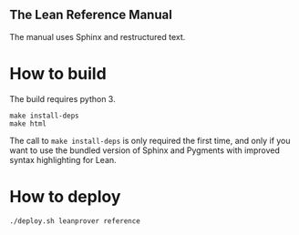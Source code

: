 The Lean Reference Manual
-------------------------

The manual uses Sphinx and restructured text.

# How to build

The build requires python 3.

```
make install-deps
make html
```

The call to `make install-deps` is only required the first time, and only if you want to use the bundled version of Sphinx and Pygments with improved syntax highlighting for Lean.

# How to deploy

```
./deploy.sh leanprover reference
```

